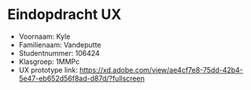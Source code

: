 # Eindopdracht UX

- Voornaam: Kyle
- Familienaam: Vandeputte
- Studentnummer: 106424
- Klasgroep: 1MMPc
- UX prototype link: https://xd.adobe.com/view/ae4cf7e8-75dd-42b4-5e47-eb652d56f8ad-d87d/?fullscreen 